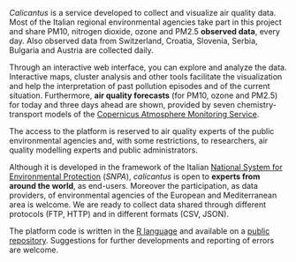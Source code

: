 _Calicantus_ is a service developed to collect and visualize air quality data. Most of the Italian regional environmental agencies take part in this project and share PM10, nitrogen dioxide, ozone and PM2.5 __observed data__, every day. Also observed data from Switzerland, Croatia, Slovenia, Serbia, Bulgaria and Austria are collected daily.  

Through an interactive web interface, you can explore and analyze the data. Interactive maps, cluster analysis and other tools facilitate the visualization and help the interpretation of past pollution episodes and of the current situation. Furthermore, __air quality forecasts__ (for PM10, ozone and PM2.5) for today and three days ahead are shown, provided by seven chemistry-transport models of the [Copernicus Atmosphere Monitoring Service](https://atmosphere.copernicus.eu/). 

The access to the platform is reserved to air quality experts of the public environmental agencies and, with some restrictions, to researchers, air quality modelling experts and public administrators.

Although it is developed in the framework of the Italian [National System for Environmental Protection](http://www.isprambiente.gov.it/en/national-system-for-environmental-protection?set_language=en) (_SNPA_), _calicantus_ is open to __experts from around the world__, as end-users. Moreover the participation, as data providers, of environmental agencies of the European and Mediterranean area is welcome. We are ready to collect data shared through different protocols (FTP, HTTP) and in different formats (CSV, JSON). 

The platform code is written in the [R language](http://www.r-project.org) and available on a [public repository](https://www.github.com/jobonaf/calicantus). Suggestions for further developments and reporting of errors are welcome.

